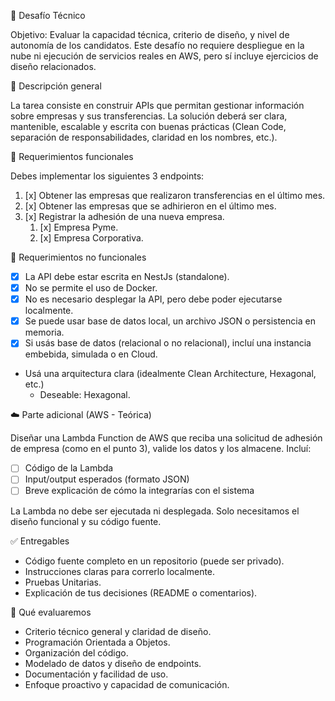 🧪 Desafío Técnico

Objetivo: Evaluar la capacidad técnica, criterio de diseño, y nivel de autonomía de los candidatos. Este desafío no requiere despliegue en la nube ni ejecución de servicios reales en AWS, pero sí incluye ejercicios de diseño relacionados.

📝 Descripción general

La tarea consiste en construir APIs que permitan gestionar información sobre empresas y sus transferencias. La solución deberá ser clara, mantenible, escalable y escrita con buenas prácticas (Clean Code, separación de responsabilidades, claridad en los nombres, etc.).

🎯 Requerimientos funcionales

Debes implementar los siguientes 3 endpoints:

1. [x] Obtener las empresas que realizaron transferencias en el último mes.
2. [x] Obtener las empresas que se adhirieron en el último mes.
3. [x] Registrar la adhesión de una nueva empresa.
   1. [x] Empresa Pyme.
   2. [x] Empresa Corporativa.

🧰 Requerimientos no funcionales

- [x] La API debe estar escrita en NestJs (standalone).
- [x] No se permite el uso de Docker.
- [x] No es necesario desplegar la API, pero debe poder ejecutarse localmente.
- [x] Se puede usar base de datos local, un archivo JSON o persistencia en memoria.
- [x] Si usás base de datos (relacional o no relacional), incluí una instancia embebida, simulada o en Cloud.
- Usá una arquitectura clara (idealmente Clean Architecture, Hexagonal, etc.)
  - Deseable: Hexagonal.

☁️ Parte adicional (AWS - Teórica)

Diseñar una Lambda Function de AWS que reciba una solicitud de adhesión de empresa (como en el punto 3), valide los datos y los almacene.
Incluí:

- [ ] Código de la Lambda
- [ ] Input/output esperados (formato JSON)
- [ ] Breve explicación de cómo la integrarías con el sistema

La Lambda no debe ser ejecutada ni desplegada. Solo necesitamos el diseño funcional y su código fuente.

✅ Entregables

- Código fuente completo en un repositorio (puede ser privado).
- Instrucciones claras para correrlo localmente.
- Pruebas Unitarias.
- Explicación de tus decisiones (README o comentarios).

🧠 Qué evaluaremos

- Criterio técnico general y claridad de diseño.
- Programación Orientada a Objetos.
- Organización del código.
- Modelado de datos y diseño de endpoints.
- Documentación y facilidad de uso.
- Enfoque proactivo y capacidad de comunicación.
